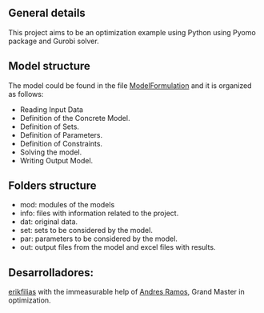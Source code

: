 ## General details
This project aims to be an optimization example using Python using Pyomo package and Gurobi solver.


## Model structure
The model could be found in the file [ModelFormulation](https://github.com/erikfilias/PYOMO/blob/master/Lecture_01/modu/B_ModelFormulation.py) and it is organized as follows:
* Reading Input Data
* Definition of the Concrete Model.
* Definition of Sets.
* Definition of Parameters.
* Definition of Constraints.
* Solving the model.
* Writing Output Model.

## Folders structure
* mod: modules of the models
* info: files with information related to the project.
* dat: original data.
* set: sets to be considered by the model.
* par: parameters to be considered by the model.
* out: output files from the model and excel files with results.


## Desarrolladores:
[erikfilias](https://github.com/erikfilias) with the immeasurable help of [Andres Ramos](https://github.com/arght), Grand Master in optimization.
